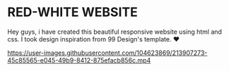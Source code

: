 # RED-WHITE WEBSITE
Hey guys, i have created this beautiful responsive website using html and css. I took design inspiration from 99 Design's template. ❤️

https://user-images.githubusercontent.com/104623869/213907273-45c85565-e045-49b9-8412-875efacb856c.mp4

